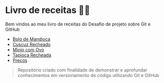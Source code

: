 # Livro de receitas 👨‍🍳
Bem vindos ao meu livro de receitas do Desafio de projeto sobre Git e GitHub

- [Bolo de Mandioca](https://github.com/Edusilva3108/livro-receitas-desafio-DIO/blob/main/Bolo%20de%20Mandioca/Bolo%20de%20Mandioca.md)
- [Cuscuz Recheado](https://github.com/Edusilva3108/livro-receitas-desafio-DIO/blob/main/Cuscuz%20Recheado/Cuscuz%20Recheado.md)
- [Miojo com Ovo](https://github.com/Edusilva3108/livro-receitas-desafio-DIO/blob/main/Miojo%20com%20Ovo/Miojo%20com%20Ovo.md)
- [Tapioca Recheada](https://github.com/Edusilva3108/livro-receitas-desafio-DIO/blob/main/Tapioca%20Recheada/Tapioca%20Recheada.md)
- [Preços](https://github.com/Edusilva3108/livro-receitas-desafio-DIO/blob/main/Pre%C3%A7os/Pre%C3%A7os.md)

> Repositório criado com finalidade de demonstrar e aprofundar conhecimentos em versionamento de código utilizando Git e GitHub
